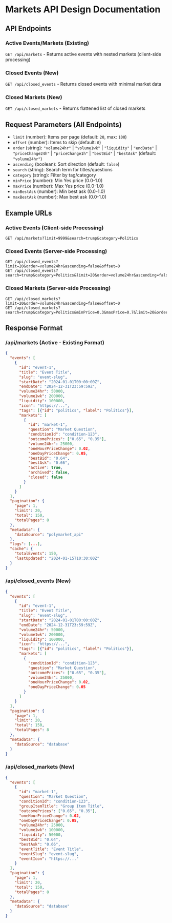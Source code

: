 # Markets API Design Documentation

## API Endpoints

### Active Events/Markets (Existing)
`GET /api/markets` - Returns active events with nested markets (client-side processing)

### Closed Events (New)
`GET /api/closed_events` - Returns closed events with minimal market data

### Closed Markets (New) 
`GET /api/closed_markets` - Returns flattened list of closed markets

## Request Parameters (All Endpoints)
- `limit` (number): Items per page (default: `20`, max: `100`)
- `offset` (number): Items to skip (default: `0`)
- `order` (string): `"volume24hr"` | `"volume1wk"` | `"liquidity"` | `"endDate"` | `"priceChange24h"` | `"priceChange1h"` | `"bestBid"` | `"bestAsk"` (default: `"volume24hr"`)
- `ascending` (boolean): Sort direction (default: `false`)
- `search` (string): Search term for titles/questions
- `category` (string): Filter by tag/category
- `minPrice` (number): Min Yes price (0.0-1.0)
- `maxPrice` (number): Max Yes price (0.0-1.0)
- `minBestAsk` (number): Min best ask (0.0-1.0)
- `maxBestAsk` (number): Max best ask (0.0-1.0)

## Example URLs

### Active Events (Client-side Processing)
```
GET /api/markets?limit=9999&search=trump&category=Politics
```

### Closed Events (Server-side Processing)
```
GET /api/closed_events?limit=20&order=volume24hr&ascending=false&offset=0
GET /api/closed_events?search=trump&category=Politics&limit=20&order=volume24hr&ascending=false&offset=0
```

### Closed Markets (Server-side Processing)
```
GET /api/closed_markets?limit=20&order=volume24hr&ascending=false&offset=0
GET /api/closed_markets?search=trump&category=Politics&minPrice=0.3&maxPrice=0.7&limit=20&order=priceChange24h&ascending=false&offset=0
```

## Response Format

### /api/markets (Active - Existing Format)
```json
{
  "events": [
    {
      "id": "event-1",
      "title": "Event Title",
      "slug": "event-slug",
      "startDate": "2024-01-01T00:00:00Z",
      "endDate": "2024-12-31T23:59:59Z",
      "volume24hr": 50000,
      "volume1wk": 200000,
      "liquidity": 100000,
      "icon": "https://...",
      "tags": [{"id": "politics", "label": "Politics"}],
      "markets": [
        {
          "id": "market-1",
          "question": "Market Question",
          "conditionId": "condition-123",
          "outcomePrices": ["0.65", "0.35"],
          "volume24hr": 25000,
          "oneHourPriceChange": 0.02,
          "oneDayPriceChange": 0.05,
          "bestBid": "0.64",
          "bestAsk": "0.66",
          "active": true,
          "archived": false,
          "closed": false
        }
      ]
    }
  ],
  "pagination": {
    "page": 1,
    "limit": 20,
    "total": 150,
    "totalPages": 8
  },
  "metadata": {
    "dataSource": "polymarket_api"
  },
  "logs": [...],
  "cache": {
    "totalEvents": 150,
    "lastUpdated": "2024-01-15T10:30:00Z"
  }
}
```

### /api/closed_events (New)
```json
{
  "events": [
    {
      "id": "event-1",
      "title": "Event Title",
      "slug": "event-slug", 
      "startDate": "2024-01-01T00:00:00Z",
      "endDate": "2024-12-31T23:59:59Z",
      "volume24hr": 50000,
      "volume1wk": 200000,
      "liquidity": 100000,
      "icon": "https://...",
      "tags": [{"id": "politics", "label": "Politics"}],
      "markets": [
        {
          "conditionId": "condition-123",
          "question": "Market Question",
          "outcomePrices": ["0.65", "0.35"],
          "volume24hr": 25000,
          "oneHourPriceChange": 0.02,
          "oneDayPriceChange": 0.05
        }
      ]
    }
  ],
  "pagination": {
    "page": 1,
    "limit": 20,
    "total": 150,
    "totalPages": 8
  },
  "metadata": {
    "dataSource": "database"
  }
}
```

### /api/closed_markets (New)
```json
{
  "events": [
    {
      "id": "market-1",
      "question": "Market Question",
      "conditionId": "condition-123",
      "groupItemTitle": "Group Item Title",
      "outcomePrices": ["0.65", "0.35"],
      "oneHourPriceChange": 0.02,
      "oneDayPriceChange": 0.05,
      "volume24hr": 25000,
      "volume1wk": 100000,
      "liquidity": 50000,
      "bestBid": "0.64",
      "bestAsk": "0.66",
      "eventTitle": "Event Title",
      "eventSlug": "event-slug",
      "eventIcon": "https://..."
    }
  ],
  "pagination": {
    "page": 1,
    "limit": 20,
    "total": 150,
    "totalPages": 8
  },
  "metadata": {
    "dataSource": "database"
  }
}

